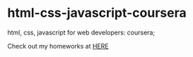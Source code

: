 # html-css-javascript-coursera
html, css, javascript for web developers: coursera;

<p>Check out my homeworks at <a href="https://github.com/gichul0317/html-css-javascript-coursera" target="_blank" alt="Link to github page">HERE</a></p>
